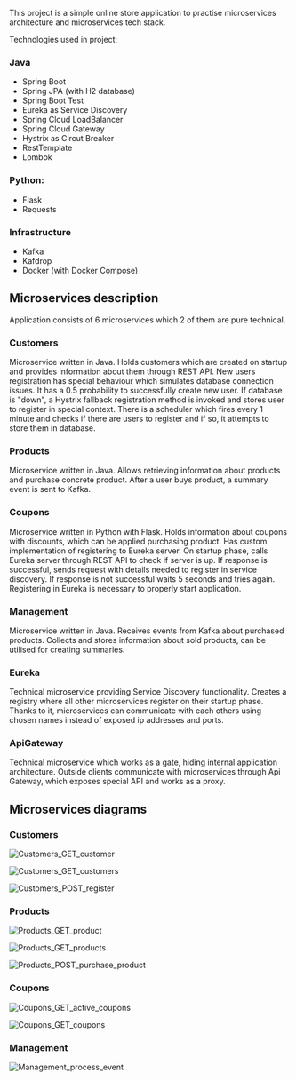 This project is a simple online store application to practise microservices architecture and microservices tech stack.

Technologies used in project:

### Java

* Spring Boot
* Spring JPA (with H2 database)
* Spring Boot Test
* Eureka as Service Discovery
* Spring Cloud LoadBalancer
* Spring Cloud Gateway
* Hystrix as Circut Breaker
* RestTemplate
* Lombok

### Python:

* Flask
* Requests

### Infrastructure

* Kafka
* Kafdrop
* Docker (with Docker Compose)

## Microservices description

Application consists of 6 microservices which 2 of them are pure technical.

### Customers

Microservice written in Java. Holds customers which are created on startup and provides information about them through
REST API. New users registration has special behaviour which simulates database connection issues. It has a 0.5
probability to successfully create new user. If database is "down", a Hystrix fallback registration method is invoked
and stores user to register in special context. There is a scheduler which fires every 1 minute and checks if there are
users to register and if so, it attempts to store them in database.

### Products

Microservice written in Java. Allows retrieving information about products and purchase concrete product. After a user
buys product, a summary event is sent to Kafka.

### Coupons

Microservice written in Python with Flask. Holds information about coupons with discounts, which can be applied
purchasing product. Has custom implementation of registering to Eureka server. On startup phase, calls Eureka server
through REST API to check if server is up. If response is successful, sends request with details needed to register in
service discovery. If response is not successful waits 5 seconds and tries again. Registering in Eureka is necessary to
properly start application.

### Management

Microservice written in Java. Receives events from Kafka about purchased products. Collects and stores information about
sold products, can be utilised for creating summaries.

### Eureka

Technical microservice providing Service Discovery functionality. Creates a registry where all other microservices
register on their startup phase. Thanks to it, microservices can communicate with each others using chosen names instead
of exposed ip addresses and ports.

### ApiGateway

Technical microservice which works as a gate, hiding internal application architecture. Outside clients communicate with
microservices through Api Gateway, which exposes special API and works as a proxy.

## Microservices diagrams

### Customers

![Customers_GET_customer](http://www.plantuml.com/plantuml/png/ZT112i8m40NGVKun5oZT5v5AbLx0lKoRgGIQf2GJfOXtjmKZGtNXBf3tFv-f8sFWP4TbqRWXe2LeYQ5FaRsb0DqCHgjcDEGOYZqS9dDfaUcESmNjwGmbJgRCF9OFevyAUpOtP99QYVTQrEJ8ksPJyVbUxH4PEunKmVLxcw2xGj10d8BRQBbYuM95zatsFe3p38DFJaEWE7aNALzYYOgcVyEQVbwc9gUJ7Ly0)

![Customers_GET_customers](http://www.plantuml.com/plantuml/png/TS_12i8m30RW-vuYBp1s7sDCflJYqRl4DOD0MqURAhwz6rWCGs-XVCsVVqY2KR9tbKSESqHFO4W0dOCf9xbxYgaQ7LCGg7iuB7mrAFJ4LmlcT8465sw-4YVX1mffMAbvsp4M_TcWSigqiICAtZ1H2pC7kxj8qQvMD9Ba67POvQzQvHT-vYHTUUvBtPMgd_-mfP-T1mesU_S6)

![Customers_POST_register](http://www.plantuml.com/plantuml/png/hPBDJiD038JlVGg_G2aNBbM5YWgYdAXeZqZ8IPpMOdyYhpTftfvi8I95oOrBj596typONWT5qMZDp2AxKj0IlD6HWvA0emRo6DHRaZ3R62QdCB-7Xue_db6fmNO9kzVz0HPOyU9NYhboZKf3vMpmJf1Dh-uH0wV-bNIFg9XXe2MKx0f0Os1CkPeFb48QnKrghzrhD5oaiDq7fxnLMb0F0Mkw6Wiqh2UulRc34FESGe1AV8OP6zPsAbukXFg7umNq9Bu1YKxP4j0vfqhPkudWVSlUk8p6j0bJiX1isw32PoZHc0ppJv3BKWKJ4TuTkcAaJEa532f9Qf6Wx8vNUrlDHm9i3uSTR2wTEgYYnj0vUFd-yUAKnA61FKbD0ayY_cTijdF08_MNrS47Nl-7BsZq7jVaYcZD5m00)

### Products

![Products_GET_product](http://www.plantuml.com/plantuml/png/ZT2n2i8m40RWFKznBr2w5v6AIjSExd9jhX9eav1Sb2A-kmr4cgA3M-2--o_yjMTq7APHJAZqu70YQ8Z1EYD3pz3DeAGuZeeqGx67WrNN1faUE5VGd2zGebLbqhvyAlaIsBEw8rEEHVQEEMtQI27RWCymmXCoTkYfWjlNjrQuApBeY8FJMvlVZtgzdtIRj76W3SDWWfRBp5kZFQK2ucAMy-Ukf9-5rAJbqliR)

![Products_GET_products](http://www.plantuml.com/plantuml/png/TS_12i8m30RW-vuYBp1s7sDCL7RnuC6xn3M3G5j7cog-lHJgp41l9Nn_at-8Wa6IivL3zdD0Hp2I05eBIxYRD4cizfR92zGzx1Q-ZYZqn5SBu_423IxSh10duGSAQLUfT_xYN739hzdFF9i32jumKWipUxCzvWkxMi50aeBVKhsvgzNcWaySfIlJlhJCKEN-M4C_gmxaJNBs3G00)

![Products_POST_purchase_product](http://www.plantuml.com/plantuml/png/ZLBDRk8m4BxdAUO1GDpHQiMAhTggXoB14QaQx06indOw7eT6LT-zJeD38a7LcpFvVhxFdaKGP8csB2mQjsUq1AldzGQgoEg8WQ1YhwEIObaQSWBJl_2lCY_tA7J2Pjw1PrYPsHaOPXz6VnQenDGeD4GNWtChj3epiifO8VzjaVzHS8U1vd0WoP7WPEG8Rn6T66aWnVTiKOnt5-wVwO3B997TTVh8RXc3U4iSEZzr_eHTSj4ZyHwPrM-2HtrhB8r6eTv-Sk6bEKxQa8f2wD_XndK4hAd7w5nj04xe9zo_uXmKK-iOehN83L1DJehHawG-cTZNUTXiLh3yfce8WX83UEx6Zqw87PQm9gw9uOxPStUjbaB00y7McJsWQo0wUgz8jIexEc9jV6JmIaNcDDAHZJla8kcO--UrIz46INzCjtM_prTekhge2t8wsl8B)

### Coupons

![Coupons_GET_active_coupons](http://www.plantuml.com/plantuml/png/bP1H2i8m343_UufSOEn_Y4ocx0B-IrmpABJfQ5F5sxkw8MKCmQ-MyDuZf8s2GPApog7XCQ0Zw4a01p4FWi6doNDKdJN40jKHJfEvzIZqn5S3_UKADKwcNhbwqTJdcQ6ILiK_Xxf5MIERG9UYU4SXPlACWdUCrC1eM0DQkrslu0zLmGUI57ZFA9R9ojV_uO0Fm5vWz8drZCKyfFKqEL8q_yzesZrQIwoJisy0)

![Coupons_GET_coupons](http://www.plantuml.com/plantuml/png/RSzD2i8m40NWVKyn5oZT5n6aIYxWNiPs2e7cXsHYyVQcMiC4kXl8zpBp36ex1pG4YXXmMM1qoJiRcs7HP1dQCroyVYXaMl7TWxhTeKElkx_3aVKhlqhMY7dxOVZPFLqsfCZEK8WRkIBZ4oFrC6ixLPS8U6e53CGfs8hAlTcMu27U6sPNDHJosurAOAAZiXy0)

### Management

![Management_process_event](http://www.plantuml.com/plantuml/png/XSyx3i8m30RWFQVm1Ng13gW36qBg5NuI5ofmMjb996wFUI0Mf8ws_i-FmGgqLBa5mPmdXJ2DkaGsexLglC0uqQfBgh4GDyubZE_AgEjsTC1qHK_6EVq1LaMWzmzyPSdH4Hbd5k_rf1nvRho9V-OvOO-2awTzCnf_es7mC_oP1m00)